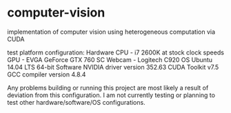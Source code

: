 # computer-vision
implementation of computer vision using heterogeneous computation via CUDA

test platform configuration:
Hardware
  CPU - i7 2600K at stock clock speeds
  GPU - EVGA GeForce GTX 760 SC
  Webcam - Logitech C920
OS
  Ubuntu 14.04 LTS 64-bit
Software
  NVIDIA driver version 352.63
  CUDA Toolkit v7.5
  GCC compiler version 4.8.4

Any problems building or running this project are most likely a result of deviation from this configuration. I am not currently testing or planning to test other hardware/software/OS configurations.
